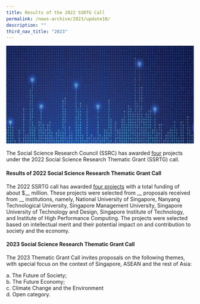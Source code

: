 ```yaml
---
title: Results of the 2022 SSRTG Call
permalink: /news-archive/2023/update10/
description: ""
third_nav_title: "2023"
---
```

![](/images/updates5.jpg)

The Social Science Research Council (SSRC) has awarded  [four](https://www.ssrc.edu.sg/grant-recipients/2022/ssrtg2022/) projects under the 2022 Social Science Research Thematic Grant (SSRTG) call.

#### **Results of 2022 Social Science Research Thematic Grant Call**
The 2022 SSRTG call has awarded [four projects](https://www.ssrc.edu.sg/grant-recipients/2022/ssrtg2022/) with a total funding of about $__ million. These projects were selected from __ proposals received from __ institutions, namely, National University of Singapore, Nanyang Technological University, Singapore Management University, Singapore University of Technology and Design, Singapore Institute of Technology, and Institute of High Performance Computing. The projects were selected based on intellectual merit and their potential impact on and contribution to society and the economy.

#### **2023 Social Science Research Thematic Grant Call**

The 2023 Thematic Grant Call invites proposals on the following themes, with special focus on the context of Singapore, ASEAN and the rest of Asia:

 a\. The Future of Society;<br>
 b\. The Future Economy;<br>
 c\. Climate Change and the Environment<br>
 d\. Open category.